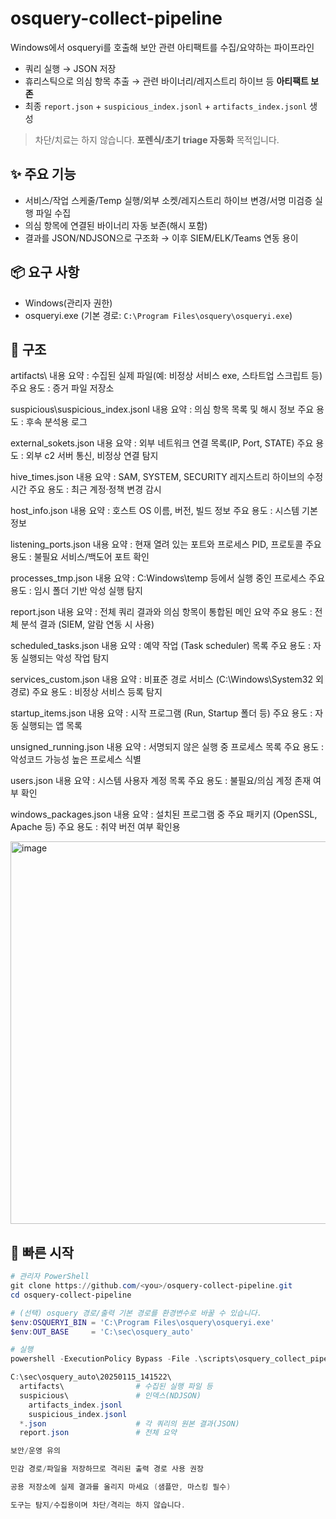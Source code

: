 # osquery-collect-pipeline
Windows에서 osqueryi를 호출해 보안 관련 아티팩트를 수집/요약하는 파이프라인
  
- 쿼리 실행 → JSON 저장  
- 휴리스틱으로 의심 항목 추출 → 관련 바이너리/레지스트리 하이브 등 **아티팩트 보존**  
- 최종 `report.json` + `suspicious_index.jsonl` + `artifacts_index.jsonl` 생성

> 차단/치료는 하지 않습니다. **포렌식/초기 triage 자동화** 목적입니다.

## ✨ 주요 기능
- 서비스/작업 스케줄/Temp 실행/외부 소켓/레지스트리 하이브 변경/서명 미검증 실행 파일 수집
- 의심 항목에 연결된 바이너리 자동 보존(해시 포함)
- 결과를 JSON/NDJSON으로 구조화 → 이후 SIEM/ELK/Teams 연동 용이

## 📦 요구 사항
- Windows(관리자 권한)
- osqueryi.exe (기본 경로: `C:\Program Files\osquery\osqueryi.exe`)

## 📁 구조
artifacts\	내용 요약 : 수집된 실제 파일(예: 비정상 서비스 exe, 스타트업 스크립트 등)	주요 용도 : 증거 파일 저장소

suspicious\suspicious_index.jsonl	내용 요약 : 의심 항목 목록 및 해시 정보					주요 용도 : 후속 분석용 로그

external_sokets.json	내용 요약 : 외부 네트워크 연결 목록(IP, Port, STATE)		주요 용도 : 외부 c2 서버 통신, 비정상 연결 탐지

hive_times.json		내용 요약 : SAM, SYSTEM, SECURITY 레지스트리 하이브의 수정시간	주요 용도 : 최근 계정·정책 변경 감시

host_info.json		내용 요약 : 호스트 OS 이름, 버전, 빌드 정보			주요 용도 : 시스템 기본 정보

listening_ports.json	내용 요약 : 현재 열려 있는 포트와 프로세스 PID, 프로토콜		주요 용도 : 불필요 서비스/백도어 포트 확인

processes_tmp.json	내용 요약 : C:Windows\temp 등에서 실행 중인 프로세스		주요 용도 : 임시 폴더 기반 악성 실행 탐지

report.json	내용 요약 : 전체 쿼리 결과와 의심 항목이 통합된 메인 요약			주요 용도 : 전체 분석 결과 (SIEM, 알람 연동 시 사용)

scheduled_tasks.json	내용 요약 : 예약 작업 (Task scheduler) 목록			주요 용도 : 자동 실행되는 악성 작업 탐지

services_custom.json	내용 요약 : 비표준 경로 서비스 (C:\Windows\System32 외 경로)	주요 용도 : 비정상 서비스 등록 탐지

startup_items.json	내용 요약 : 시작 프로그램 (Run, Startup 폴더 등)			주요 용도 : 자동 실행되는 앱 목록

unsigned_running.json	내용 요약 : 서명되지 않은 실행 중 프로세스 목록			주요 용도 : 악성코드 가능성 높은 프로세스 식별

users.json		내용 요약 : 시스템 사용자 계정 목록				주요 용도 : 불필요/의심 계정 존재 여부 확인

windows_packages.json	내용 요약 : 설치된 프로그램 중 주요 패키지 (OpenSSL, Apache 등)	주요 용도 : 취약 버전 여부 확인용

<img width="1828" height="612" alt="image" src="https://github.com/user-attachments/assets/fc4b94d9-6afd-4f74-9546-9a84ac828603" />


## 🚀 빠른 시작
```powershell
# 관리자 PowerShell
git clone https://github.com/<you>/osquery-collect-pipeline.git
cd osquery-collect-pipeline

# (선택) osquery 경로/출력 기본 경로를 환경변수로 바꿀 수 있습니다.
$env:OSQUERYI_BIN = 'C:\Program Files\osquery\osqueryi.exe'
$env:OUT_BASE     = 'C:\sec\osquery_auto'

# 실행
powershell -ExecutionPolicy Bypass -File .\scripts\osquery_collect_pipeline.ps1

C:\sec\osquery_auto\20250115_141522\
  artifacts\                # 수집된 실행 파일 등
  suspicious\               # 인덱스(NDJSON)
    artifacts_index.jsonl
    suspicious_index.jsonl
  *.json                    # 각 쿼리의 원본 결과(JSON)
  report.json               # 전체 요약

보안/운영 유의

민감 경로/파일을 저장하므로 격리된 출력 경로 사용 권장

공용 저장소에 실제 결과를 올리지 마세요 (샘플만, 마스킹 필수)

도구는 탐지/수집용이며 차단/격리는 하지 않습니다.
